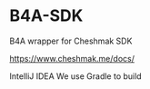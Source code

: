 # B4A-SDK
B4A wrapper for Cheshmak SDK

https://www.cheshmak.me/docs/

IntelliJ IDEA
We use Gradle to build
